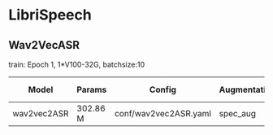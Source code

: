 # LibriSpeech

## Wav2VecASR
train: Epoch 1, 1*V100-32G, batchsize:10

| Model | Params | Config | Augmentation| Test set | Decode method | WER |  
| --- | --- | --- | --- | --- | --- | --- |
| wav2vec2ASR | 302.86 M | conf/wav2vec2ASR.yaml | spec_aug | test-clean | greedy search | 0.018887 |  
